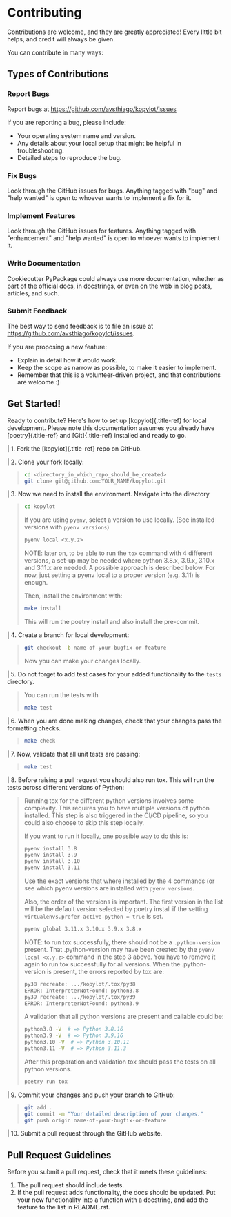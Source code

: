 # Contributing

Contributions are welcome, and they are greatly appreciated! Every
little bit helps, and credit will always be given.

You can contribute in many ways:

## Types of Contributions

### Report Bugs

Report bugs at <https://github.com/avsthiago/kopylot/issues>

If you are reporting a bug, please include:

-   Your operating system name and version.
-   Any details about your local setup that might be helpful in
    troubleshooting.
-   Detailed steps to reproduce the bug.

### Fix Bugs

Look through the GitHub issues for bugs. Anything tagged with \"bug\"
and \"help wanted\" is open to whoever wants to implement a fix for it.

### Implement Features

Look through the GitHub issues for features. Anything tagged with
\"enhancement\" and \"help wanted\" is open to whoever wants to
implement it.

### Write Documentation

Cookiecutter PyPackage could always use more documentation, whether as
part of the official docs, in docstrings, or even on the web in blog
posts, articles, and such.

### Submit Feedback

The best way to send feedback is to file an issue at
<https://github.com/avsthiago/kopylot/issues>.

If you are proposing a new feature:

-   Explain in detail how it would work.
-   Keep the scope as narrow as possible, to make it easier to
    implement.
-   Remember that this is a volunteer-driven project, and that
    contributions are welcome :)

## Get Started!

Ready to contribute? Here\'s how to set up [kopylot]{.title-ref} for
local development. Please note this documentation assumes you already
have [poetry]{.title-ref} and [Git]{.title-ref} installed and ready to
go.

| 1. Fork the [kopylot]{.title-ref} repo on GitHub.

| 2. Clone your fork locally:

> ``` bash
> cd <directory_in_which_repo_should_be_created>
> git clone git@github.com:YOUR_NAME/kopylot.git
> ```

| 3. Now we need to install the environment. Navigate into the directory

> ``` bash
> cd kopylot
> ```
>
> If you are using `pyenv`, select a version to use locally. (See
> installed versions with `pyenv versions`)
>
> ``` bash
> pyenv local <x.y.z>
> ```
>
> NOTE: later on, to be able to run the `tox` command with 4 different
> versions, a set-up may be needed where python 3.8.x, 3.9.x, 3.10.x and
> 3.11.x are needed. A possible approach is described below. For now,
> just setting a pyenv local to a proper version (e.g. 3.11) is enough.
>
> Then, install the environment with:
>
> ``` bash
> make install
> ```
>
> This will run the poetry install and also install the pre-commit.
>

| 4. Create a branch for local development:

> ``` bash
> git checkout -b name-of-your-bugfix-or-feature
> ```
>
> Now you can make your changes locally.

| 5. Do not forget to add test cases for your added functionality to the
  `tests` directory.
> You can run the tests with
> ``` bash
> make test
> ```

| 6. When you are done making changes, check that your changes pass the
  formatting checks.

> ``` bash
> make check
> ```

| 7. Now, validate that all unit tests are passing:

> ``` bash
> make test
> ```

| 8. Before raising a pull request you should also run tox. This will
  run the tests across different versions of Python:

> Running tox for the different python versions involves some complexity.
> This requires you to have multiple versions of python installed. This
> step is also triggered in the CI/CD pipeline, so you could also choose
> to skip this step locally.
>
> If you want to run it locally, one possible way to do this is:
>
> ```bash
> pyenv install 3.8
> pyenv install 3.9
> pyenv install 3.10
> pyenv install 3.11
> ```
>
> Use the exact versions that where installed by the 4 commands (or see which
> pyenv versions are installed with `pyenv versions`.
>
> Also, the order of the versions is important. The first version in the list
> will be the default version selected by poetry install if the setting
> `virtualenvs.prefer-active-python = true` is set.
>
> ``` bash
> pyenv global 3.11.x 3.10.x 3.9.x 3.8.x
> ```
>
> NOTE: to run tox successfully, there should not be a `.python-version` present.
> That .python-version may have been created by the `pyenv local <x.y.z>` command
> in the step 3 above. You have to remove it again to run tox successfully for
> all versions. When the .python-version is present, the errors reported by
> tox are:
>
> ``` bash
> py38 recreate: .../kopylot/.tox/py38
> ERROR: InterpreterNotFound: python3.8
> py39 recreate: .../kopylot/.tox/py39
> ERROR: InterpreterNotFound: python3.9
> ```
> A validation that all python versions are present and callable could be:
>
> ```bash
> python3.8 -V  # => Python 3.8.16
> python3.9 -V  # => Python 3.9.16
> python3.10 -V  # => Python 3.10.11
> python3.11 -V  # => Python 3.11.3
> ```
>
> After this preparation and validation tox should pass the tests on all
> python versions.
>
> ``` bash
> poetry run tox
> ```
>

| 9. Commit your changes and push your branch to GitHub:

> ``` bash
> git add .
> git commit -m "Your detailed description of your changes."
> git push origin name-of-your-bugfix-or-feature
> ```

| 10. Submit a pull request through the GitHub website.

## Pull Request Guidelines

Before you submit a pull request, check that it meets these guidelines:

1.  The pull request should include tests.
2.  If the pull request adds functionality, the docs should be updated.
    Put your new functionality into a function with a docstring, and add
    the feature to the list in README.rst.
